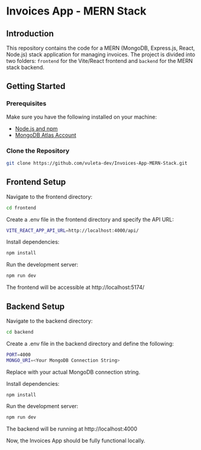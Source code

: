 
# Invoices App - MERN Stack

## Introduction

This repository contains the code for a MERN (MongoDB, Express.js, React, Node.js) stack application for managing invoices. The project is divided into two folders: `frontend` for the Vite/React frontend and `backend` for the MERN stack backend.

## Getting Started

### Prerequisites

Make sure you have the following installed on your machine:

- [Node.js and npm](https://nodejs.org/)
- [MongoDB Atlas Account](https://www.mongodb.com/)

### Clone the Repository

```bash
git clone https://github.com/vuleta-dev/Invoices-App-MERN-Stack.git
```


## Frontend Setup


Navigate to the frontend directory:

```bash
cd frontend
```

Create a .env file in the frontend directory and specify the API URL:

```bash
VITE_REACT_APP_API_URL=http://localhost:4000/api/
```

Install dependencies:

```bash
npm install
```

Run the development server:

```bash
npm run dev
```

The frontend will be accessible at http://localhost:5174/

## Backend Setup

Navigate to the backend directory:

```bash
cd backend
```

Create a .env file in the backend directory and define the following:
```bash
PORT=4000
MONGO_URI=<Your MongoDB Connection String>
```

Replace <Your MongoDB Connection String> with your actual MongoDB connection string.

Install dependencies:
```bash
npm install
```

Run the development server:

```bash
npm run dev
```

The backend will be running at http://localhost:4000

Now, the Invoices App should be fully functional locally.

